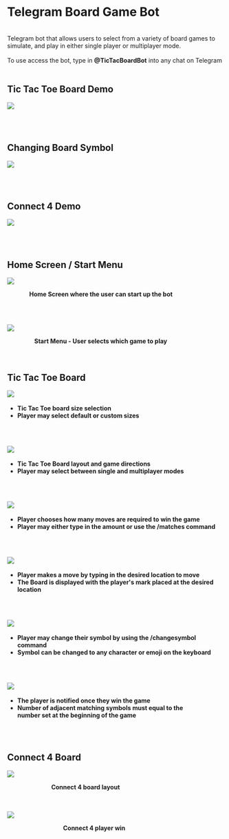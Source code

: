 # Telegram Board Game Bot
<br>
Telegram bot that allows users to select from a variety of board games to simulate, and play in either single player or multiplayer mode.
<br><br>
To use access the bot, type in <strong> @TicTacBoardBot</strong> into any chat on Telegram
<br>
<br>

## Tic Tac Toe Board Demo

![](images/tic_tac_toe_board_intro.gif)

<br>
<br>

## Changing Board Symbol
![](images/changing_board_symbol.gif)

<br>
<br>

## Connect 4 Demo

![](images/connect_4_board_intro.gif)

<br>
<br>


## Home Screen / Start Menu

![](images/home_screen.jpg)
<br>

&nbsp;&nbsp;&nbsp;&nbsp;&nbsp;&nbsp;&nbsp;&nbsp;&nbsp;&nbsp;&nbsp;&nbsp;
<strong>Home Screen where the user can start up the bot</strong>

<br>
<br>

![](images/start_menu.jpg)
<br>

&nbsp;&nbsp;&nbsp;&nbsp;&nbsp;&nbsp;&nbsp;&nbsp;&nbsp;&nbsp;&nbsp;&nbsp;&nbsp;&nbsp;&nbsp;
<strong> Start Menu -  User selects which game to play </strong>
<br>
<br>
<br>

## Tic Tac Toe Board

![](images/tic_tac_toe_options.jpg)
&nbsp;&nbsp;&nbsp;&nbsp;&nbsp;&nbsp;&nbsp;&nbsp;
* <strong> Tic Tac Toe board size selection </strong>
* <strong>Player may select default or custom sizes</strong>
<br>
<br>

![](images/tic_tac_toe_board_layout.jpg)
&nbsp;&nbsp;&nbsp;&nbsp;&nbsp;&nbsp;&nbsp;&nbsp;
* <strong> Tic Tac Toe Board layout and game directions </strong>
* <strong>Player may select between single and multiplayer modes</strong>
<br>
<br>

![](images/board_matches.jpg)
&nbsp;&nbsp;&nbsp;&nbsp;&nbsp;&nbsp;&nbsp;&nbsp;
* <strong> Player chooses how many moves are required to win the game </strong>
* <strong>Player may either type in the amount or use the /matches command</strong>
<br>
<br>

![](images/tic_tac_toe_move.jpg)
&nbsp;&nbsp;&nbsp;&nbsp;&nbsp;&nbsp;&nbsp;&nbsp;
* <strong> Player makes a move by typing in the desired location to move </strong>
* <strong>The Board is displayed with the player's mark placed at the desired location</strong>
<br>
<br>

![](images/changing_symbol.jpg)
&nbsp;&nbsp;&nbsp;&nbsp;&nbsp;&nbsp;&nbsp;&nbsp;
* <strong> Player may change their symbol by using the /changesymbol command </strong>
* <strong>Symbol can be changed to any character or emoji on the keyboard</strong>
<br>
<br>

![](images/tic_tac_toe_win.jpg)
&nbsp;&nbsp;&nbsp;&nbsp;&nbsp;&nbsp;&nbsp;&nbsp;
* <strong> The player is notified once they win the game </strong>
* <strong>Number of adjacent matching symbols must equal to the <br> number set at the beginning of the game</strong>
<br>
<br>

## Connect 4 Board
![](images/connect_4_layout.jpg)
<br>

&nbsp;&nbsp;&nbsp;&nbsp;&nbsp;&nbsp;&nbsp;&nbsp;&nbsp;&nbsp;&nbsp;&nbsp;&nbsp;&nbsp;&nbsp;&nbsp;&nbsp;&nbsp;&nbsp;&nbsp;&nbsp;&nbsp;&nbsp;&nbsp;&nbsp;
<strong> Connect 4 board layout </strong>
<br>
<br>
<br>

![](images/connect_4_win.jpg)
<br>

&nbsp;&nbsp;&nbsp;&nbsp;&nbsp;&nbsp;&nbsp;&nbsp;&nbsp;&nbsp;&nbsp;&nbsp;&nbsp;&nbsp;&nbsp;&nbsp;&nbsp;&nbsp;&nbsp;&nbsp;&nbsp;&nbsp;&nbsp;&nbsp;&nbsp;&nbsp;&nbsp;&nbsp;&nbsp;&nbsp;&nbsp;&nbsp;
<strong> Connect 4 player win </strong>
<br>
<br>
